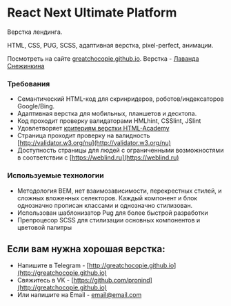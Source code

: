 # React Next Ultimate Platform 

Верстка лендинга. 

HTML, CSS, PUG, SCSS, адаптивная верстка, pixel-perfect, анимации.

Посмотреть на сайте [greatchocopie.github.io](http://greatchocopie.github.io). Верстка - [Лаванда Снежинкина](http://greatchocopie.github.io)


### Требования
* Семантический HTML-код для скринридеров, роботов/индексаторов Google/Bing.
* Адаптивная верстка для мобильных, планшетов и десктопа.
* Код проходит проверку валидаторами HMLhint, CSSlint, JSlint
* Удовлетворяет [критериям верстки HTML-Academy](https://github.com/GreatChocopie/html-green-landing/blob/master/criteries.md)
* Страница проходит проверку на валидность [http://validator.w3.org/nu](http://validator.w3.org/nu)
* Доступность страницы для людей с ограниченными возможностями в соответствии с [https://weblind.ru](https://weblind.ru)



### Используемые технологии
* Методология BEM, нет взаимозависимости, перекрестных стилей, и сложных вложенных селекторов. Каждый компонент и блок однозначно прописан классами и однозначно стилизован. 
* Использован шаблонизатор Pug для более быстрой разработки
* Препроцесор SCSS для стилизации основных компонентов и цветовой палитры


## Если вам нужна хорошая верстка:
* Напишите в Telegram - [http://greatchocopie.github.io](http://greatchocopie.github.io)
* Свяжитесь в VK - [https://github.com/pronind](http://greatchocopie.github.io)
* Или напишите на Email - [email@email.com](mailto:abc@example.com?subject=Привет)
